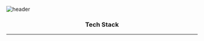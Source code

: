 ![header](https://capsule-render.vercel.app/api?type=rounded&height=200&text=WelCome&fontAlign=50&stroke=ffffff&strokeWidth=3&color=auto&fontColor=ffffff)

<h3 align=center> Tech Stack </h3>

<hr/>

